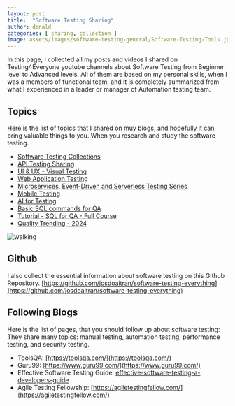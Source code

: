 ```yaml
---
layout: post
title:  "Software Testing Sharing"
author: donald
categories: [ sharing, collection ]
image: assets/images/software-testing-general/Software-Testing-Tools.jpg
---
```


In this page, I collected all my posts and videos I shared on Testing4Everyone youtube channels about Software Testing from Beginner level to Advanced levels.
All of them are based on my personal skills, when I was a members of functional team, and it is completely summarized from what I experienced in a leader or manager of Automation testing team.

## Topics
Here is the list of topics that I shared on muy blogs, and hopefully it can bring valuable things to you. When you research and study the software testing.
- [Software Testing Collections](https://www.notion.so/Software-Testing-Collections-0a7a511ede8b4ec0832b729c2062cb8f?pvs=21)
- [API Testing Sharing](https://www.notion.so/API-Testing-Sharing-3359bd1c24c64c24830bc1e74fc0127b?pvs=21)
- [UI & UX - Visual Testing](https://www.notion.so/UI-UX-Visual-Testing-91a547a7b6bc4ea4bcf555bf3965288a?pvs=21)
- [Web Application Testing](https://www.notion.so/Web-Application-Testing-932afe956ebc4b0d997fe7dd1dd5c778?pvs=21)
- [Microservices, Event-Driven and Serverless Testing Series](https://www.notion.so/Microservices-Event-Driven-and-Serverless-Testing-Series-97d90011d62c4d48bc290090262afe4c?pvs=21)
- [Mobile Testing](https://www.notion.so/Mobile-Testing-ef9d5fb979c847a89ac6c96b5e6a7198?pvs=21)
- [AI for Testing](https://www.notion.so/AI-for-Testing-f1eede6cd0ea4c30b86260c69612a89d?pvs=21)
- [Basic SQL commands for QA](https://www.notion.so/Basic-SQL-commands-for-QA-f644d3cf30d74a1c9b472a58fd4a9ee9?pvs=21)
- [Tutorial - SQL for QA - Full Course](https://www.notion.so/Tutorial-SQL-for-QA-Full-Course-9aeb5d625ad147ba86ab9c6c7eb19c03?pvs=21)
- [Quality Trending - 2024](https://www.notion.so/Quality-Trending-2024-683a42e4eb78483d9a536699d7f4ca4c?pvs=21)

![walking](https://ds6br8f5qp1u2.cloudfront.net/blog/wp-content/uploads/2021/03/7-Common-Types-of-Software-Testing@1x.png?x99741)

## Github

I also collect the essential information about software testing on this Github Repository.
[https://github.com/josdoaitran/software-testing-everything](https://github.com/josdoaitran/software-testing-everything)

## Following Blogs
Here is the list of pages, that you should follow up about software testing:
They share many topics: manual testing, automation testing, performance testing, and security testing.

- ToolsQA: [https://toolsqa.com/](https://toolsqa.com/)
- Guru99: [https://www.guru99.com/](https://www.guru99.com/)
- Effective Software Testing Guide: [effective-software-testing-a-developers-guide](https://henrikwarne.com/2022/06/19/effective-software-testing-a-developers-guide/)
- Agile Testing Fellowship: [https://agiletestingfellow.com/](https://agiletestingfellow.com/)
